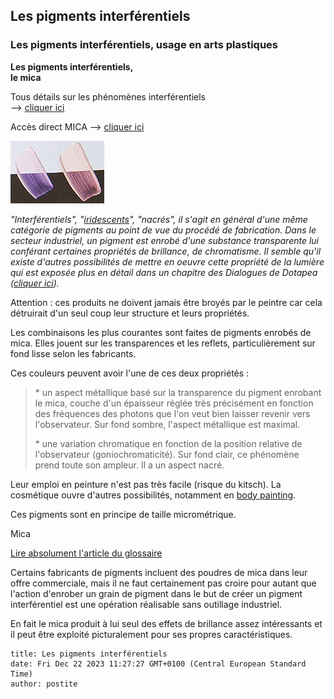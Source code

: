 ## Les pigments interférentiels
### Les pigments interférentiels, usage en arts plastiques
 **Les pigments interférentiels,  
le mica**

Tous détails sur les phénomènes interférentiels  
\--> [cliquer ici](chap08interferences.html)

Accès direct MICA --> [cliquer ici](interferentielspigments.html#mica)

![](images/interferentielles.jpg)

_"Interférentiels", "[iridescents](iridescence.html)", "nacrés", il s'agit en général d'une même catégorie de pigments au point de vue du procédé de fabrication. Dans le secteur industriel, un pigment est enrobé d'une substance transparente lui conférant certaines propriétés de brillance, de chromatisme. Il semble qu'il existe d'autres possibilités de mettre en oeuvre cette propriété de la lumière qui est exposée plus en détail dans un chapitre des Dialogues de Dotapea ([cliquer ici](chap08interferences.html))._

Attention : ces produits ne doivent jamais être broyés par le peintre car cela détruirait d'un seul coup leur structure et leurs propriétés.

Les combinaisons les plus courantes sont faites de pigments enrobés de mica. Elles jouent sur les transparences et les reflets, particulièrement sur fond lisse selon les fabricants.

Ces couleurs peuvent avoir l'une de ces deux propriétés :

> \* un aspect métallique basé sur la transparence du pigment enrobant le mica, couche d'un épaisseur réglée très précisément en fonction des fréquences des photons que l'on veut bien laisser revenir vers l'observateur. Sur fond sombre, l'aspect métallique est maximal.
> 
> \* une variation chromatique en fonction de la position relative de l'observateur (goniochromaticité). Sur fond clair, ce phénomène prend toute son ampleur. Il a un aspect nacré.

Leur emploi en peinture n'est pas très facile (risque du kitsch). La cosmétique ouvre d'autres possibilités, notamment en [body painting](peau.html).

Ces pigments sont en principe de taille micrométrique.

Mica

[Lire absolument l'article du glossaire](mica.html)

Certains fabricants de pigments incluent des poudres de mica dans leur offre commerciale, mais il ne faut certainement pas croire pour autant que l'action d'enrober un grain de pigment dans le but de créer un pigment interférentiel est une opération réalisable sans outillage industriel.

En fait le mica produit à lui seul des effets de brillance assez intéressants et il peut être exploité picturalement pour ses propres caractéristiques.


```
title: Les pigments interférentiels
date: Fri Dec 22 2023 11:27:27 GMT+0100 (Central European Standard Time)
author: postite
```
